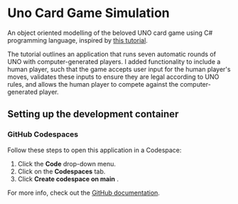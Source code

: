 # Uno Card Game Simulation
An object oriented modelling of the beloved UNO card game using C# programming language, inspired by [this tutorial](https://exceptionnotfound.net/modeling-practice-uno-in-c-sharp-part-one-rules-assumptions-cards/).

The tutorial outlines an application that runs seven automatic rounds of UNO with computer-generated players. I added functionality to include a human player, such that the game accepts user input for the human player's moves, validates these inputs to ensure they are legal according to UNO rules, and allows the human player to compete against the computer-generated player.

## Setting up the development container

### GitHub Codespaces
Follow these steps to open this application in a Codespace:
1. Click the **Code** drop-down menu.
2. Click on the **Codespaces** tab.
3. Click **Create codespace on main** .

For more info, check out the [GitHub documentation](https://docs.github.com/en/free-pro-team@latest/github/developing-online-with-codespaces/creating-a-codespace#creating-a-codespace).
